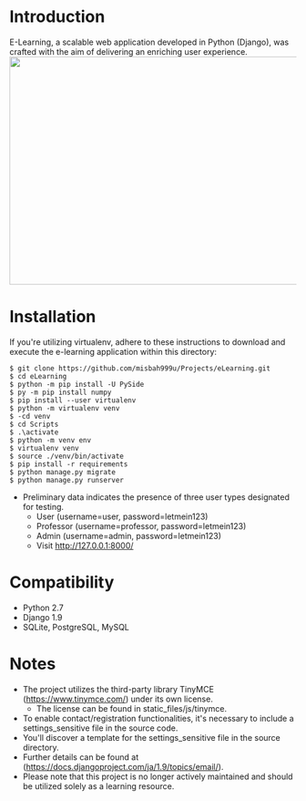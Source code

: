 ﻿# Introduction
E-Learning, a scalable web application developed in Python (Django), was crafted with the aim of delivering an enriching user experience.
<img src="https://github.com/misbah999u/Projects/eLearning-master/eLearning-master/blob/master/users/static_in_users/static_files/img/home-sample.png" width="720" height="400">

# Installation
If you're utilizing virtualenv, adhere to these instructions to download and execute the e-learning application within this directory:

    $ git clone https://github.com/misbah999u/Projects/eLearning.git
    $ cd eLearning
    $ python -m pip install -U PySide
    $ py -m pip install numpy 
    $ pip install --user virtualenv
    $ python -m virtualenv venv
    $ -cd venv
    $ cd Scripts
    $ .\activate
    $ python -m venv env
    $ virtualenv venv
    $ source ./venv/bin/activate
    $ pip install -r requirements
    $ python manage.py migrate
    $ python manage.py runserver
* Preliminary data indicates the presence of three user types designated for testing.
    * User (username=user, password=letmein123)
    * Professor (username=professor, password=letmein123)
    * Admin (username=admin, password=letmein123)
    * Visit http://127.0.0.1:8000/

# Compatibility
* Python 2.7
* Django 1.9
* SQLite, PostgreSQL, MySQL

# Notes
* The project utilizes the third-party library TinyMCE (https://www.tinymce.com/) under its own license.
  * The license can be found in static_files/js/tinymce.
* To enable contact/registration functionalities, it's necessary to include a settings_sensitive file in the source code.
* You'll discover a template for the settings_sensitive file in the source directory.
* Further details can be found at (https://docs.djangoproject.com/ja/1.9/topics/email/).
* Please note that this project is no longer actively maintained and should be utilized solely as a learning resource.
